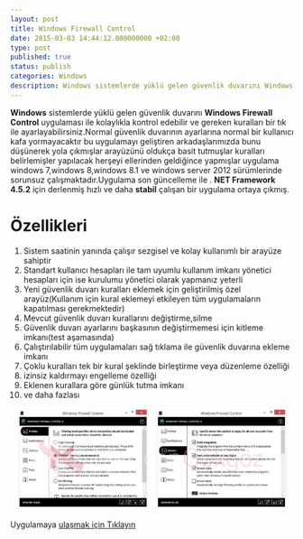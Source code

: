 ```yaml
---
layout: post
title: Windows Firewall Control
date: 2015-03-03 14:44:12.000000000 +02:00
type: post
published: true
status: publish
categories: Windows
description: Windows sistemlerde yüklü gelen güvenlik duvarını Windows Firewall Control uygulaması ile kolaylıkla kontrol edebilir ve gereken kuralları
---
```

**Windows** sistemlerde yüklü gelen güvenlik duvarını **Windows Firewall Control** uygulaması ile kolaylıkla kontrol edebilir ve gereken kuralları bir tık ile ayarlayabilirsiniz.Normal güvenlik duvarının ayarlarına normal bir kullanıcı kafa yormayacaktır bu uygulamayı geliştiren arkadaşlarımızda bunu düşünerek yola çıkmışlar arayüzünü oldukça basit tutmuşlar kuralları belirlemişler yapılacak herşeyi ellerinden geldiğince yapmışlar uygulama windows 7,windows 8,windows 8.1 ve windows server 2012 sürümlerinde sorunsuz çalışmaktadır.Uygulama son güncelleme ile . **NET Framework 4.5.2** için derlenmiş hızlı ve daha **stabil** çalışan bir uygulama ortaya çıkmış.

# **Özellikleri**

1. Sistem saatinin yanında çalışır sezgisel ve kolay kullanımlı bir arayüze sahiptir
2. Standart kullanıcı hesapları ile tam uyumlu kullanım imkanı yönetici hesapları için ise kurulumu yönetici olarak yapmanız yeterli
3. Yeni güvenlik duvarı kuralları eklemek için geliştirilmiş özel arayüz(Kullanım için kural eklemeyi etkileyen tüm uygulamaların kapatılması gerekmektedir)
4. Mevcut güvenlik duvarı kurallarını değiştirme,silme
5. Güvenlik duvarı ayarlarını başkasının değiştirmemesi için kitleme imkanı(test aşamasında)
6. Çalıştırılabilir tüm uygulamaları sağ tıklama ile güvenlik duvarına ekleme imkanı
7. Çoklu kuralları tek bir kural şeklinde birleştirme veya düzenleme özelliği
8. izinsiz kaldırmayı engelleme özelliği
9. Eklenen kurallara göre günlük tutma imkanı
10. ve daha fazlası

![windowsfirewallcontrolgorsel1](/assets/windowsfirewallcontrolgorsel1.jpg)

Uygulamaya [ulaşmak için Tıklayın](http://www.binisoft.org/wfc.php)
